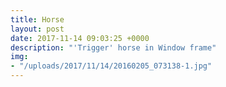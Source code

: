 ```yaml
---
title: Horse
layout: post
date: 2017-11-14 09:03:25 +0000
description: "'Trigger' horse in Window frame"
img:
- "/uploads/2017/11/14/20160205_073138-1.jpg"
---
```

